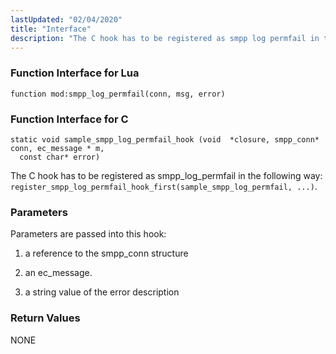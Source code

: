 ```yaml
---
lastUpdated: "02/04/2020"
title: "Interface"
description: "The C hook has to be registered as smpp log permfail in the following way register smpp log permfail hook first sample smpp log permfail Parameters are passed into this hook a reference to the smpp conn structure an ec message a string value of the error description NONE..."
---
```


### <a name="idp529904"></a> Function Interface for Lua

`function mod:smpp_log_permfail(conn, msg, error)`
### <a name="idp531696"></a> Function Interface for C

```
static void sample_smpp_log_permfail_hook (void  *closure, smpp_conn* conn, ec_message * m,
  const char* error)
```

The C hook has to be registered as smpp_log_permfail in the following way: `register_smpp_log_permfail_hook_first(sample_smpp_log_permfail, ...)`.

### <a name="idp508896"></a> Parameters

Parameters are passed into this hook:

1.  a reference to the smpp_conn structure

2.  an ec_message.

3.  a string value of the error description

### <a name="idp513824"></a> Return Values

NONE